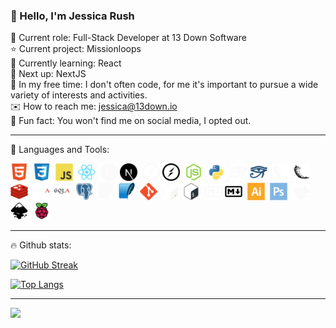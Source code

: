 ### :wave: Hello, I'm Jessica Rush

:bust_in_silhouette: Current role: Full-Stack Developer at 13 Down Software  
:star: Current project: Missionloops  
:seedling: Currently learning: React  
:round_pushpin: Next up: NextJS  
:space_invader: In my free time: I don't often code, for me it's important to pursue a wide variety of interests and activities.  
:envelope: How to reach me: jessica@13down.io  
:orange_book: Fun fact: You won't find me on social media, I opted out.  

-----

:wrench: Languages and Tools:

<div>
  <img src="icons/html5-original.svg" title="HTML5" alt="HTML" width="28" height="28"/>&nbsp;
  <img src="icons/css3-original.svg" title="CSS3" alt="CSS" width="28" height="28"/>&nbsp;
  <img src="icons/javascript-original.svg" title="JavaScript" alt="JavaScript" width="28" height="28"/>&nbsp;
  <img src="icons/react-original.svg" title="React" alt="React" width="28" height="28"/>&nbsp;
  <img src="icons/nextjs-original-dark.svg#gh-dark-mode-only" title="NextJS" alt="NextJS" width="28" height="28"/>
  <img src="icons/nextjs-original.svg#gh-light-mode-only" title="NextJS" alt="NextJS" width="28" height="28"/>&nbsp;
  <img src="icons/socketio-original-dark.svg#gh-dark-mode-only" title="socket.io" alt="socket.io" width="28" height="28"/>
  <img src="icons/socketio-original.svg#gh-light-mode-only" title="socket.io" alt="socket.io" width="28" height="28"/>&nbsp;
  <img src="icons/nodejs-original.svg" title="NodeJS" alt="NodeJS" width="28" height="28"/>&nbsp;
  <img src="icons/python-original.svg" title="Python" alt="Python" width="28" height="28"/>&nbsp;
  <img src="icons/sphinx-custom-dark.svg#gh-dark-mode-only" title="Sphinx" alt="Sphinx" width="28" height="28"/>
  <img src="icons/sphinx-custom.svg#gh-light-mode-only" title="Sphinx" alt="Sphinx" width="28" height="28"/>&nbsp;
  <img src="icons/flask-original-dark.svg#gh-dark-mode-only" title="Flask" alt="Flask" width="28" height="28"/>
  <img src="icons/flask-original.svg#gh-light-mode-only" title="Flask" alt="Flask" width="28" height="28"/>&nbsp;
  <img src="icons/redis-original.svg" title="Redis" alt="Redis" width="28" height="28"/>&nbsp;
  <img src="icons/sqlalchemy-original-dark.svg#gh-dark-mode-only" title="SQLAlchemy" alt="SQLAlchemy" width="28" height="28"/>
  <img src="icons/sqlalchemy-original.svg#gh-light-mode-only" title="SQLAlchemy" alt="SQLAlchemy" width="28" height="28"/>&nbsp;
  <img src="icons/postgresql-plain.svg" title="Postgresql" alt="Postgresql" width="28" height="28"/>&nbsp;
  <img src="icons/sqlite-plain-dark.svg#gh-dark-mode-only" title="Sqlite" alt="Sqlite" width="28" height="28"/>
  <img src="icons/sqlite-original.svg#gh-light-mode-only" title="Sqlite" alt="Sqlite" width="28" height="28"/>&nbsp;
  <img src="icons/git-original.svg" title="Git" alt="Git" width="28" height="28"/>&nbsp;
  <img src="icons/bash-original-dark.svg#gh-dark-mode-only" title="Bash" alt="Bash" width="28" height="28"/>
  <img src="icons/bash-original.svg#gh-light-mode-only" title="Bash" alt="Bash" width="28" height="28"/>&nbsp;
  <img src="icons/markdown-original-dark.svg#gh-dark-mode-only" title="Markdown" alt="Markdown" width="28" height="28"/>
  <img src="icons/markdown-original.svg#gh-light-mode-only" title="Markdown" alt="Markdown" width="28" height="28"/>&nbsp;
  <img src="icons/illustrator-plain.svg" title="Illustrator" alt="Illustrator" width="28" height="28"/>&nbsp;
  <img src="icons/photoshop-plain.svg" title="Photoshop" alt="Photoshop" width="28" height="28"/>&nbsp;
  <img src="icons/inkscape-plain-dark.svg#gh-dark-mode-only" title="Inkscape" alt="Inkscape" width="28" height="28"/>
  <img src="icons/inkscape-plain.svg#gh-light-mode-only" title="Inkscape" alt="Inkscape" width="28" height="28"/>&nbsp;
  <img src="icons/raspberrypi-original.svg" title="RaspberryPi" alt="RaspberryPi" width="28" height="28"/>&nbsp;
</div>

-----

:fire: Github stats:

<!-- https://github.com/DenverCoder1/github-readme-streak-stats -->
[![GitHub Streak](http://github-readme-streak-stats.herokuapp.com?user=jessicarush&theme=dark&background=22272E)](https://git.io/streak-stats)
<!-- https://github.com/anuraghazra/github-readme-stats -->
[![Top Langs](https://github-readme-stats.vercel.app/api/top-langs/?username=jessicarush&layout=default&langs_count=4&theme=dark&bg_color=22272E)](https://github.com/anuraghazra/github-readme-stats)

-----

![](https://komarev.com/ghpvc/?username=jessicarush&color=00CED1)
